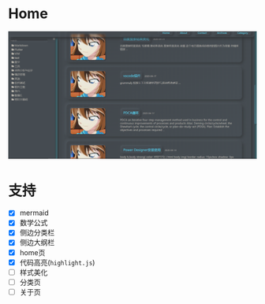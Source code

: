 # Home

![image-20200429213221240](README/image-20200429213221240.png)

# 支持

- [x] mermaid
- [x] 数学公式
- [x] 侧边分类栏
- [x] 侧边大纲栏
- [x] home页
- [x] 代码高亮(`highlight.js`)
- [ ] 样式美化
- [ ] 分类页
- [ ] 关于页
